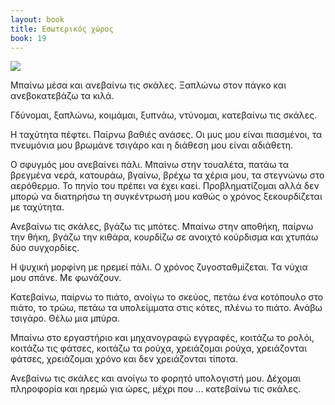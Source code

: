 ```yaml
---
layout: book
title: Εσωτερικός χώρος
book: 19
---
```


<img src="{{ site.url }}/assets/images/19/inside.png" class="img-responsive">

Μπαίνω μέσα και ανεβαίνω τις σκάλες. Ξαπλώνω στον πάγκο και ανεβοκατεβάζω τα κιλά.

Γδύνομαι, ξαπλώνω, κοιμάμαι, ξυπνάω, ντύνομαι, κατεβαίνω τις σκάλες.

Η ταχύτητα πέφτει. Παίρνω βαθιές ανάσες. Οι μυς μου είναι πιασμένοι, τα πνευμόνια μου βρωμάνε τσιγάρο και η διάθεση μου είναι αδιάθετη.

Ο σφυγμός μου ανεβαίνει πάλι. Μπαίνω στην τουαλέτα, πατάω τα βρεγμένα νερά, κατουράω, βγαίνω, βρέχω τα χέρια μου, τα στεγνώνω στο αερόθερμο. Το πηνίο του πρέπει να έχει καεί. Προβληματίζομαι αλλά δεν μπορώ να διατηρήσω τη συγκέντρωσή μου καθώς ο χρόνος ξεκουρδίζεται με ταχύτητα.

Ανεβαίνω τις σκάλες, βγάζω τις μπότες. Μπαίνω στην αποθήκη, παίρνω την θήκη, βγάζω την κιθάρα, κουρδίζω σε ανοιχτό κούρδισμα και χτυπάω δύο συγχορδίες.

Η ψυχική μορφίνη με ηρεμεί πάλι. Ο χρόνος ζυγοσταθμίζεται. Τα νύχια μου σπάνε. Με φωνάζουν.

Κατεβαίνω, παίρνω το πιάτο, ανοίγω το σκεύος, πετάω ένα κοτόπουλο στο πιάτο, το τρώω, πετάω τα υπολείμματα στις κότες, πλένω το πιάτο. Ανάβω τσιγάρο. Θέλω μια μπύρα.

Μπαίνω στο εργαστήριο και μηχανογραφώ εγγραφές, κοιτάζω το ρολόι, κοιτάζω τις φάτσες, κοιτάζω τα ρούχα, χρειάζομαι ρούχα, χρειάζονται φάτσες, χρειάζομαι χρόνο και δεν χρειάζονται τίποτα.

Ανεβαίνω τις σκάλες και ανοίγω το φορητό υπολογιστή μου. Δέχομαι πληροφορία και ηρεμώ για ώρες, μέχρι που ... κατεβαίνω τις σκάλες.
